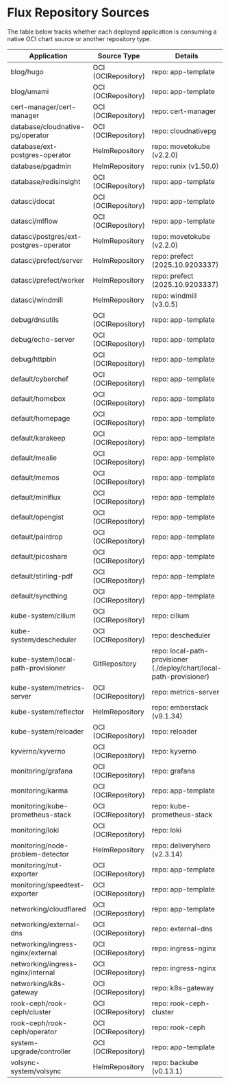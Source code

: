 # Flux Repository Sources

The table below tracks whether each deployed application is consuming a native OCI chart source or another repository type.

| Application | Source Type | Details |
| --- | --- | --- |
| blog/hugo | OCI (OCIRepository) | repo: app-template |
| blog/umami | OCI (OCIRepository) | repo: app-template |
| cert-manager/cert-manager | OCI (OCIRepository) | repo: cert-manager |
| database/cloudnative-pg/operator | OCI (OCIRepository) | repo: cloudnativepg |
| database/ext-postgres-operator | HelmRepository | repo: movetokube (v2.2.0) |
| database/pgadmin | HelmRepository | repo: runix (v1.50.0) |
| database/redisinsight | OCI (OCIRepository) | repo: app-template |
| datasci/docat | OCI (OCIRepository) | repo: app-template |
| datasci/mlflow | OCI (OCIRepository) | repo: app-template |
| datasci/postgres/ext-postgres-operator | HelmRepository | repo: movetokube (v2.2.0) |
| datasci/prefect/server | HelmRepository | repo: prefect (2025.10.9203337) |
| datasci/prefect/worker | HelmRepository | repo: prefect (2025.10.9203337) |
| datasci/windmill | HelmRepository | repo: windmill (v3.0.5) |
| debug/dnsutils | OCI (OCIRepository) | repo: app-template |
| debug/echo-server | OCI (OCIRepository) | repo: app-template |
| debug/httpbin | OCI (OCIRepository) | repo: app-template |
| default/cyberchef | OCI (OCIRepository) | repo: app-template |
| default/homebox | OCI (OCIRepository) | repo: app-template |
| default/homepage | OCI (OCIRepository) | repo: app-template |
| default/karakeep | OCI (OCIRepository) | repo: app-template |
| default/mealie | OCI (OCIRepository) | repo: app-template |
| default/memos | OCI (OCIRepository) | repo: app-template |
| default/miniflux | OCI (OCIRepository) | repo: app-template |
| default/opengist | OCI (OCIRepository) | repo: app-template |
| default/pairdrop | OCI (OCIRepository) | repo: app-template |
| default/picoshare | OCI (OCIRepository) | repo: app-template |
| default/stirling-pdf | OCI (OCIRepository) | repo: app-template |
| default/syncthing | OCI (OCIRepository) | repo: app-template |
| kube-system/cilium | OCI (OCIRepository) | repo: cilium |
| kube-system/descheduler | OCI (OCIRepository) | repo: descheduler |
| kube-system/local-path-provisioner | GitRepository | repo: local-path-provisioner (./deploy/chart/local-path-provisioner) |
| kube-system/metrics-server | OCI (OCIRepository) | repo: metrics-server |
| kube-system/reflector | HelmRepository | repo: emberstack (v9.1.34) |
| kube-system/reloader | OCI (OCIRepository) | repo: reloader |
| kyverno/kyverno | OCI (OCIRepository) | repo: kyverno |
| monitoring/grafana | OCI (OCIRepository) | repo: grafana |
| monitoring/karma | OCI (OCIRepository) | repo: app-template |
| monitoring/kube-prometheus-stack | OCI (OCIRepository) | repo: kube-prometheus-stack |
| monitoring/loki | OCI (OCIRepository) | repo: loki |
| monitoring/node-problem-detector | HelmRepository | repo: deliveryhero (v2.3.14) |
| monitoring/nut-exporter | OCI (OCIRepository) | repo: app-template |
| monitoring/speedtest-exporter | OCI (OCIRepository) | repo: app-template |
| networking/cloudflared | OCI (OCIRepository) | repo: app-template |
| networking/external-dns | OCI (OCIRepository) | repo: external-dns |
| networking/ingress-nginx/external | OCI (OCIRepository) | repo: ingress-nginx |
| networking/ingress-nginx/internal | OCI (OCIRepository) | repo: ingress-nginx |
| networking/k8s-gateway | OCI (OCIRepository) | repo: k8s-gateway |
| rook-ceph/rook-ceph/cluster | OCI (OCIRepository) | repo: rook-ceph-cluster |
| rook-ceph/rook-ceph/operator | OCI (OCIRepository) | repo: rook-ceph |
| system-upgrade/controller | OCI (OCIRepository) | repo: app-template |
| volsync-system/volsync | HelmRepository | repo: backube (v0.13.1) |

